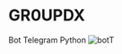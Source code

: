 # GR0UPDX
Bot Telegram Python 
![botT](https://github.com/6gr8/GR0UPDX/assets/113623772/89d8887d-82e4-4c2f-8f3e-869f28668b1e)
